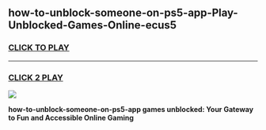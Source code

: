 
## how-to-unblock-someone-on-ps5-app-Play-Unblocked-Games-Online-ecus5
<h3>
<a href="https://premium76.site?title=how-to-unblock-someone-on-ps5-app&ref=25A">CLICK TO PLAY</a></h3>
<hr>

<h3>
<a href="https://premium76.site?title=how-to-unblock-someone-on-ps5-app&ref=25A">CLICK 2 PLAY</a>
  
</h3>

<a href="https://premium76.site?title=how-to-unblock-someone-on-ps5-app&ref=25A"><img src="https://clearcache.store/games.png"></a>


**how-to-unblock-someone-on-ps5-app games unblocked: Your Gateway to Fun and Accessible Online Gaming**
